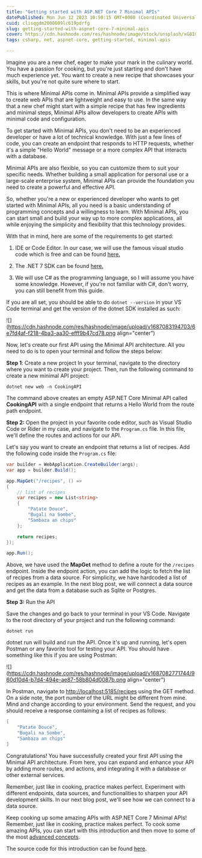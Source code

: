 ```yaml
---
title: "Getting started with ASP.NET Core 7 Minimal APIs"
datePublished: Mon Jun 12 2023 10:50:15 GMT+0000 (Coordinated Universal Time)
cuid: clisqgdm2000609lc619pdrfg
slug: getting-started-with-aspnet-core-7-minimal-apis
cover: https://cdn.hashnode.com/res/hashnode/image/stock/unsplash/xG8IQMqMITM/upload/1e2882f6942a1fff70d47469b37fdb6e.jpeg
tags: csharp, net, aspnet-core, getting-started, minimal-apis

---
```


Imagine you are a new chef, eager to make your mark in the culinary world. You have a passion for cooking, but you're just starting and don't have much experience yet. You want to create a new recipe that showcases your skills, but you're not quite sure where to start.

This is where Minimal APIs come in. Minimal APIs provide a simplified way to create web APIs that are lightweight and easy to use. In the same way that a new chef might start with a simple recipe that has few ingredients and minimal steps, Minimal APIs allow developers to create APIs with minimal code and configuration.

To get started with Minimal APIs, you don't need to be an experienced developer or have a lot of technical knowledge. With just a few lines of code, you can create an endpoint that responds to HTTP requests, whether it's a simple "Hello World" message or a more complex API that interacts with a database.

Minimal APIs are also flexible, so you can customize them to suit your specific needs. Whether building a small application for personal use or a large-scale enterprise system, Minimal APIs can provide the foundation you need to create a powerful and effective API.

So, whether you're a new or experienced developer who wants to get started with Minimal APIs, all you need is a basic understanding of programming concepts and a willingness to learn. With Minimal APIs, you can start small and build your way up to more complex applications, all while enjoying the simplicity and flexibility that this technology provides.

With that in mind, here are some of the requirements to get started:

1. IDE or Code Editor. In our case, we will use the famous visual studio code which is free and can be found [here.](https://code.visualstudio.com/)
    
2. The .NET 7 SDK can be found [here.](https://dotnet.microsoft.com/en-us/download/dotnet/7.0)
    
3. We will use C# as the programming language, so I will assume you have some knowledge. However, if you're not familiar with C#, don't worry, you can still benefit from this guide.
    

If you are all set, you should be able to do `dotnet --version` in your VS Code terminal and get the version of the dotnet SDK installed as such:

![](https://cdn.hashnode.com/res/hashnode/image/upload/v1687083194703/6e7fd4af-f218-4ba3-aa30-efff9b47cd78.png align="center")

Now, let's create our first API using the Minimal API architecture. All you need to do is to open your terminal and follow the steps below:

**Step 1**: Create a new project In your terminal, navigate to the directory where you want to create your project. Then, run the following command to create a new minimal API project:

`dotnet new web -n CookingAPI`

The command above creates an empty ASP.NET Core Minimal API called **CookingAPI** with a single endpoint that returns a Hello World from the route path endpoint.

**Step 2:** Open the project in your favorite code editor, such as Visual Studio Code or Rider in my case, and navigate to the `Program.cs` file. In this file, we'll define the routes and actions for our API.

Let's say you want to create an endpoint that returns a list of recipes. Add the following code inside the `Program.cs` file:

```csharp
var builder = WebApplication.CreateBuilder(args);
var app = builder.Build();

app.MapGet("/recipes", () =>
{
    // list of recipes
    var recipes = new List<string>
    {
        "Patate Douce",
        "Bugali na Sombe",
        "Sambaza an chips"
    };

    return recipes;
});

app.Run();
```

Above, we have used the **MapGet** method to define a route for the `/recipes` endpoint. Inside the endpoint action, you can add the logic to fetch the list of recipes from a data source. For simplicity, we have hardcoded a list of recipes as an example. In the next blog post, we will connect a data source and get the data from a database such as Sqlite or Postgres.

**Step 3:** Run the API

Save the changes and go back to your terminal in your VS Code. Navigate to the root directory of your project and run the following command:

`dotnet run`

dotnet run will build and run the API. Once it's up and running, let's open Postman or any favorite tool for testing your API. You should have something like this if you are using Postman:

![](https://cdn.hashnode.com/res/hashnode/image/upload/v1687082771744/960d10d4-b7d4-494e-ae87-58b804d0087b.png align="center")

In Postman, navigate to [http://localhost:5185/recipes](http://localhost:5185/recipes) using the GET method. On a side note, the port number of the URL might be different from mine. Mind and change according to your environment. Send the request, and you should receive a response containing a list of recipes as follows:

```csharp
[
    "Patate Douce",
    "Bugali na Sombe",
    "Sambaza an chips"
]
```

Congratulations! You have successfully created your first API using the Minimal API architecture. From here, you can expand and enhance your API by adding more routes, and actions, and integrating it with a database or other external services.

Remember, just like in cooking, practice makes perfect. Experiment with different endpoints, data sources, and functionalities to sharpen your API development skills. In our next blog post, we'll see how we can connect to a data source.

Keep cooking up some amazing APIs with ASP.NET Core 7 Minimal APIs! Remember, just like in cooking, practice makes perfect. To cook some amazing APIs, you can start with this introduction and then move to some of the most [advanced concepts](https://gist.github.com/davidfowl/ff1addd02d239d2d26f4648a06158727).

The source code for this introduction can be found [here](https://github.com/Dotnet-Community-DRC/CookingAPI).